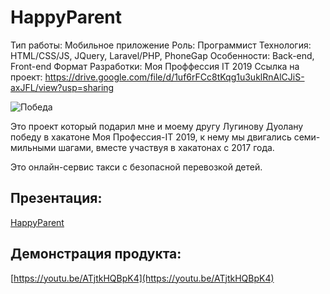 # HappyParent

Тип работы: Мобильное приложение
Роль: Программист
Технология: HTML/CSS/JS, JQuery, Laravel/PHP, PhoneGap
Особенности: Back-end, Front-end
Формат Разработки: Моя Проффессия IT 2019
Ссылка на проект: https://drive.google.com/file/d/1uf6rFCc8tKqg1u3uklRnAlCJiS-axJFL/view?usp=sharing

![Победа](7_1.png)

Это проект который подарил мне и моему другу Лугинову Дуолану победу в хакатоне Моя Профессия-IT 2019, к нему мы двигались семи-мильными шагами, вместе участвуя в хакатонах с 2017 года.

Это онлайн-сервис такси с безопасной перевозкой детей.

## Презентация:

[HappyParent](https://docs.google.com/presentation/d/14ezjh3ykM9qY2dgmbxNE7G1D_9HXSa9RJkAJFihi0Lw/edit?usp=sharing)

## Демонстрация продукта:

[https://youtu.be/ATjtkHQBpK4](https://youtu.be/ATjtkHQBpK4)